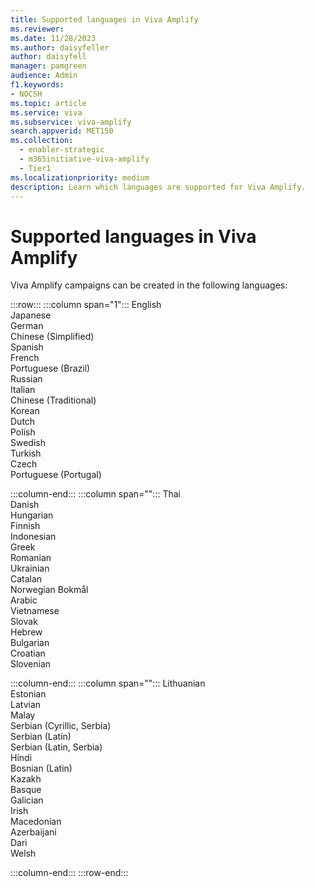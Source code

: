 ```yaml
---
title: Supported languages in Viva Amplify
ms.reviewer:
ms.date: 11/28/2023
ms.author: daisyfeller
author: daisyfell
manager: pamgreen
audience: Admin
f1.keywords:
- NOCSH
ms.topic: article
ms.service: viva
ms.subservice: viva-amplify
search.appverid: MET150
ms.collection:
  - enabler-strategic
  - m365initiative-viva-amplify
  - Tier1
ms.localizationpriority: medium
description: Learn which languages are supported for Viva Amplify.
---
```

# Supported languages in Viva Amplify

Viva Amplify campaigns can be created in the following languages:

:::row:::
   :::column span="1":::
      English <br>
      Japanese <br>
      German <br>
      Chinese (Simplified) <br>
      Spanish <br>
      French <br>
      Portuguese (Brazil) <br>
      Russian <br>
      Italian <br>
      Chinese (Traditional) <br>
      Korean <br>
      Dutch <br>
      Polish <br>
      Swedish <br>
      Turkish <br>
      Czech <br>
      Portuguese (Portugal) <br>

   :::column-end:::
   :::column span="":::
      Thai <br>
      Danish <br>
      Hungarian <br>
      Finnish <br>
      Indonesian <br>
      Greek <br>
      Romanian <br>
      Ukrainian <br>
      Catalan <br>
      Norwegian Bokmål <br>
      Arabic <br>
      Vietnamese <br>
      Slovak <br>
      Hebrew <br>
      Bulgarian <br>
      Croatian <br>
      Slovenian <br>

   :::column-end:::
   :::column span="":::
      Lithuanian <br>
      Estonian <br>
      Latvian <br>
      Malay <br>
      Serbian (Cyrillic, Serbia) <br>
      Serbian (Latin) <br>
      Serbian (Latin, Serbia) <br>
      Hindi <br>
      Bosnian (Latin) <br>
      Kazakh <br>
      Basque <br>
      Galician <br>
      Irish <br>
      Macedonian <br>
      Azerbaijani <br>
      Dari <br>
      Welsh <br>

   :::column-end:::
:::row-end:::
